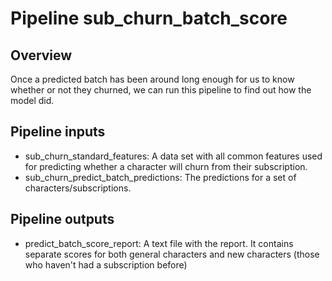 # Pipeline sub_churn_batch_score

## Overview

Once a predicted batch has been around long enough for us to know whether or not they churned, we can run this pipeline to find out how the model did.

## Pipeline inputs

- sub_churn_standard_features: A data set with all common features used for predicting whether a character will churn from their subscription.
- sub_churn_predict_batch_predictions: The predictions for a set of characters/subscriptions.

## Pipeline outputs

- predict_batch_score_report: A text file with the report. It contains separate scores for both general characters and new characters (those who haven't had a subscription before)
